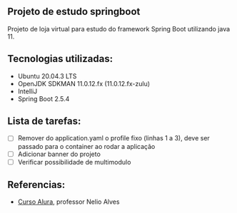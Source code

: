 ## Projeto de estudo springboot

<p>Projeto de loja virtual para estudo do framework Spring Boot utilizando java 11.</p>

## Tecnologias utilizadas:

- Ubuntu 20.04.3 LTS
- OpenJDK SDKMAN 11.0.12.fx (11.0.12.fx-zulu)
- IntelliJ
- Spring Boot 2.5.4

## Lista de tarefas:

- [ ] Remover do application.yaml o profile fixo (linhas 1 a 3), deve ser passado para o container ao rodar a aplicação
- [ ] Adicionar banner do projeto
- [ ] Verificar possibilidade de multimodulo

## Referencias:

- [Curso Alura], professor Nelio Alves 


[Curso Alura]:(https://www.udemy.com/share/101sie3@vJyy66mrXydqQ7ganruCpNNgJpHxynkytTQ4UBK4qkYuN0CL-zXv2duOyVWnvt_y/)